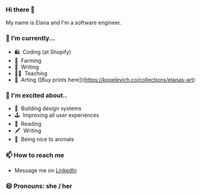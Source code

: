 ### Hi there 👋

My name is Elana and I'm a software engineer.

### 🔭 I’m currently...
- 🛍 &nbsp;Coding (at Shopify)
- 🍅 &nbsp;Farming
- 📝 &nbsp;Writing 
- 🧑‍🏫 &nbsp;Teaching
- 🎨 &nbsp;Arting ([Buy prints here])(https://kopelevich.co/collections/elanas-art)

### 🤩 I'm excited about.. 
- 💙 &nbsp;Building design systems
- 🕹 &nbsp;Improving all user experiences
- 📖 &nbsp;Reading
- 🖋 &nbsp;Writing
- 🐷 &nbsp;Being nice to animals

### 📫 How to reach me
  - Message me on [LinkedIn](https://www.linkedin.com/in/elanalynn/)

### 😄 Pronouns: she / her

